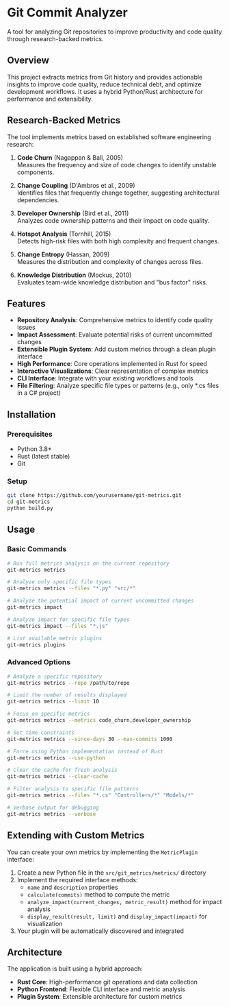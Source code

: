# Git Commit Analyzer

A tool for analyzing Git repositories to improve productivity and code quality through research-backed metrics.

## Overview

This project extracts metrics from Git history and provides actionable insights to improve code quality, reduce technical debt, and optimize development workflows. It uses a hybrid Python/Rust architecture for performance and extensibility.

## Research-Backed Metrics

The tool implements metrics based on established software engineering research:

1. **Code Churn** (Nagappan & Ball, 2005)  
   Measures the frequency and size of code changes to identify unstable components.

2. **Change Coupling** (D'Ambros et al., 2009)  
   Identifies files that frequently change together, suggesting architectural dependencies.

3. **Developer Ownership** (Bird et al., 2011)  
   Analyzes code ownership patterns and their impact on code quality.

4. **Hotspot Analysis** (Tornhill, 2015)  
   Detects high-risk files with both high complexity and frequent changes.

5. **Change Entropy** (Hassan, 2009)  
   Measures the distribution and complexity of changes across files.

6. **Knowledge Distribution** (Mockus, 2010)  
   Evaluates team-wide knowledge distribution and "bus factor" risks.

## Features

- **Repository Analysis**: Comprehensive metrics to identify code quality issues
- **Impact Assessment**: Evaluate potential risks of current uncommitted changes
- **Extensible Plugin System**: Add custom metrics through a clean plugin interface
- **High Performance**: Core operations implemented in Rust for speed
- **Interactive Visualizations**: Clear representation of complex metrics
- **CLI Interface**: Integrate with your existing workflows and tools
- **File Filtering**: Analyze specific file types or patterns (e.g., only *.cs files in a C# project)

## Installation

### Prerequisites

- Python 3.8+
- Rust (latest stable)
- Git

### Setup

```bash
git clone https://github.com/yourusername/git-metrics.git
cd git-metrics
python build.py

```

## Usage

### Basic Commands

```bash
# Run full metrics analysis on the current repository
git-metrics metrics

# Analyze only specific file types
git-metrics metrics --files "*.py" "src/*"

# Analyze the potential impact of current uncommitted changes
git-metrics impact

# Analyze impact for specific file types
git-metrics impact --files "*.js"

# List available metric plugins
git-metrics plugins
```

### Advanced Options

```bash
# Analyze a specific repository
git-metrics metrics --repo /path/to/repo

# Limit the number of results displayed
git-metrics metrics --limit 10

# Focus on specific metrics
git-metrics metrics --metrics code_churn,developer_ownership

# Set time constraints
git-metrics metrics --since-days 30 --max-commits 1000

# Force using Python implementation instead of Rust
git-metrics metrics --use-python

# Clear the cache for fresh analysis
git-metrics metrics --clear-cache

# Filter analysis to specific file patterns
git-metrics metrics --files "*.cs" "Controllers/*" "Models/*"

# Verbose output for debugging
git-metrics metrics --verbose
```

## Extending with Custom Metrics

You can create your own metrics by implementing the `MetricPlugin` interface:

1. Create a new Python file in the `src/git_metrics/metrics/` directory
2. Implement the required interface methods:
   - `name` and `description` properties
   - `calculate(commits)` method to compute the metric
   - `analyze_impact(current_changes, metric_result)` method for impact analysis
   - `display_result(result, limit)` and `display_impact(impact)` for visualization
3. Your plugin will be automatically discovered and integrated

## Architecture

The application is built using a hybrid approach:

- **Rust Core**: High-performance git operations and data collection
- **Python Frontend**: Flexible CLI interface and metric analysis
- **Plugin System**: Extensible architecture for custom metrics
